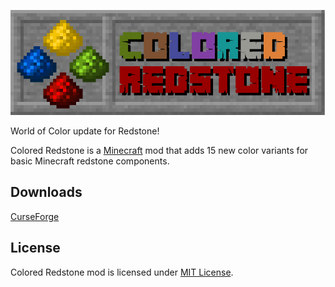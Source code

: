 ![](https://raw.githubusercontent.com/Pyre540/colored-redstone/master/src/main/resources/assets/coloredredstone/textures/logo.png)

World of Color update for Redstone!

Colored Redstone is a [Minecraft](https://minecraft.net/) mod that adds 15 new color variants for basic Minecraft redstone components.

## Downloads
[CurseForge](https://minecraft.curseforge.com/projects/colored-redstone/files)

## License
Colored Redstone mod is licensed under [MIT License](https://github.com/Pyre540/colored-redstone/blob/master/LICENSE).
